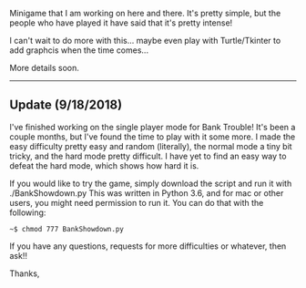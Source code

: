 Minigame that I am working on here and there.
It's pretty simple, but the people who have played it have said that it's pretty intense!

I can't wait to do more with this... maybe even play with Turtle/Tkinter to add graphcis when the time comes...

More details soon.

-------------------------------
Update (9/18/2018)
-------------------------------
I've finished working on the single player mode for Bank Trouble! It's been a couple months, but I've found the time to play with it some more. I made the easy difficulty pretty easy and random (literally), the normal mode a tiny bit tricky, and the hard mode pretty difficult. I have yet to find an easy way to defeat the hard mode, which shows how hard it is.

If you would like to try the game, simply download the script and run it with ./BankShowdown.py
This was written in Python 3.6, and for mac or other users, you might need permission to run it. You can do that with the following:

```~$ chmod 777 BankShowdown.py```

If you have any questions, requests for more difficulties or whatever, then ask!!

Thanks,
